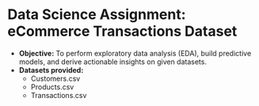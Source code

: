 # Data Science Assignment: eCommerce Transactions Dataset

- **Objective:** To perform exploratory data analysis (EDA), build predictive models, and derive actionable insights on given datasets.
- **Datasets provided:**
  - Customers.csv
  - Products.csv
  - Transactions.csv
